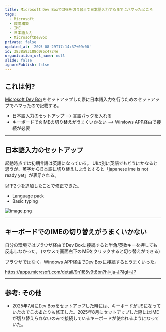 ```yaml
---
title: Microsoft Dev BoxでIMEを切り替えて日本語入力するまでにハマったところ
tags:
  - Microsoft
  - 環境構築
  - IME
  - 日本語入力
  - MicrosoftDevBox
private: false
updated_at: '2025-08-29T17:14:37+09:00'
id: 3838a93188d026c4724e
organization_url_name: null
slide: false
ignorePublish: false
---
```

## これは何?

[Microsoft Dev Box](https://devbox.microsoft.com/)をセットアップした際に日本語入力を行うためのセットアップでハマったので記載する。

- 日本語入力のセットアップ --> 言語パックを入れる
- キーボードでのIMEの切り替えがうまくいかない --> Windows APP経由で接続が必要

---

## 日本語入力のセットアップ

起動時点では初期言語は英語になっている。
UIは別に英語でもどうにかなると思うが、英字から日本語に切り替えしようとすると「japanese ime is not ready yet」が表示される。

以下2つを追加したことで修正できた。

- Language pack
- Basic typing

![image.png](https://qiita-image-store.s3.ap-northeast-1.amazonaws.com/0/3718390/982bf1fa-c798-4298-96a4-35ee2a5c7c97.png)

---

## キーボードでのIMEの切り替えがうまくいかない

自分の環境ではブラウザ経由でDev Boxに接続すると半角/英数キーを押しても反応しなかった。
(マウスで画面右下のIMEをクリックすると切り替えができる)

ブラウザではなく、Windows APP経由でDev Boxに接続するとうまくいった。

https://apps.microsoft.com/detail/9n1f85v9t8bn?hl=ja-JP&gl=JP

---

## 参考: その他

- 2025年7月にDev Boxをセットアップした時には、キーボードがUSになっていたのでこのあたりも修正した。2025年8月にセットアップした際にはIMEが切り替えられないのみで接続しているキーボードが使われるようになっていた。
